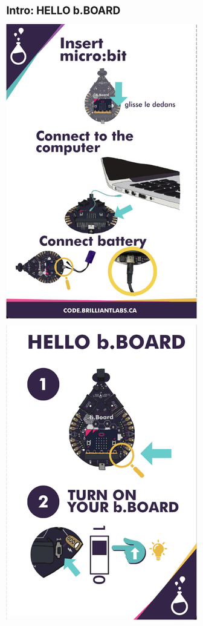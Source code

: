 # Intro:  HELLO b.BOARD

<!-- Write here -->

<!-- ![Hello_bBoard-EN](https://github.com/Brilliant-Labs/code.bl/blob/code_alpha/packaged/docs/static/mb/projects/bboard-tutorials-cards/1_Intro/Intro3/Hello_bBoard-EN.png?raw=true "Hello_bBoard-EN") -->

![Hello_bBoard-EN_A](https://github.com/Brilliant-Labs/code.bl/blob/code_alpha/packaged/docs/static/mb/projects/bboard-tutorials-cards/1_Intro/Intro3/Hello_bBoard-EN_A.png?raw=true "Hello_bBoard-EN_A")

![Hello_bBoard-EN_B](https://github.com/Brilliant-Labs/code.bl/blob/code_alpha/packaged/docs/static/mb/projects/bboard-tutorials-cards/1_Intro/Intro3/Hello_bBoard-EN_B.png?raw=true "Hello_bBoard-EN_B")